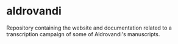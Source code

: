 # aldrovandi
Repository containing the website and documentation related to a transcription campaign of some of Aldrovandi's manuscripts. 
